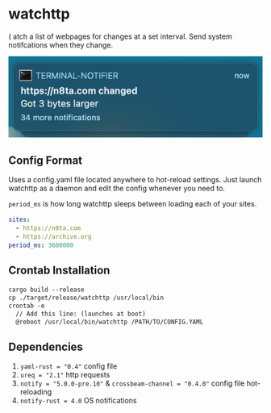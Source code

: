 # watchttp
(
atch a list of webpages for changes at a set interval. Send system notifcations when they change.

![image of macOS notification](./images/notif.png)


## Config Format
Uses a config.yaml file located anywhere to hot-reload settings. Just launch watchttp as a daemon and edit the config whenever you need to.

`period_ms` is how long watchttp sleeps between loading each of your sites.
```yaml
sites:
  - https://n8ta.com
  - https://archive.org
period_ms: 3600000
```

## Crontab Installation
```shell
cargo build --release
cp ./target/release/watchttp /usr/local/bin
crontab -e
  // Add this line: (launches at boot)
  @reboot /usr/local/bin/watchttp /PATH/TO/CONFIG.YAML
```

## Dependencies
1. `yaml-rust = "0.4"` config file
2. `ureq = "2.1"` http requests
3. `notify = "5.0.0-pre.10"` & `crossbeam-channel = "0.4.0"` config file hot-reloading
4. `notify-rust = 4.0` OS notifications
